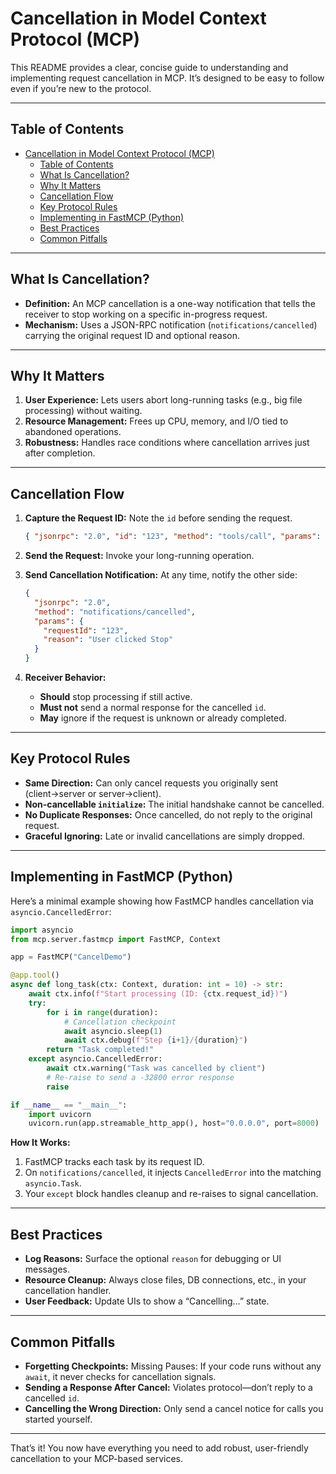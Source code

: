 # Cancellation in Model Context Protocol (MCP)

This README provides a clear, concise guide to understanding and implementing request cancellation in MCP. It’s designed to be easy to follow even if you’re new to the protocol.

---

## Table of Contents

- [Cancellation in Model Context Protocol (MCP)](#cancellation-in-model-context-protocol-mcp)
  - [Table of Contents](#table-of-contents)
  - [What Is Cancellation?](#what-is-cancellation)
  - [Why It Matters](#why-it-matters)
  - [Cancellation Flow](#cancellation-flow)
  - [Key Protocol Rules](#key-protocol-rules)
  - [Implementing in FastMCP (Python)](#implementing-in-fastmcp-python)
  - [Best Practices](#best-practices)
  - [Common Pitfalls](#common-pitfalls)

---

## What Is Cancellation?

* **Definition:** An MCP cancellation is a one-way notification that tells the receiver to stop working on a specific in-progress request.
* **Mechanism:** Uses a JSON-RPC notification (`notifications/cancelled`) carrying the original request ID and optional reason.

---

## Why It Matters

1. **User Experience:** Lets users abort long-running tasks (e.g., big file processing) without waiting.
2. **Resource Management:** Frees up CPU, memory, and I/O tied to abandoned operations.
3. **Robustness:** Handles race conditions where cancellation arrives just after completion.

---

## Cancellation Flow

1. **Capture the Request ID:** Note the `id` before sending the request.

   ```json
   { "jsonrpc": "2.0", "id": "123", "method": "tools/call", "params": { … } }
   ```
2. **Send the Request:** Invoke your long-running operation.
3. **Send Cancellation Notification:** At any time, notify the other side:

   ```json
   {
     "jsonrpc": "2.0",
     "method": "notifications/cancelled",
     "params": {
       "requestId": "123",
       "reason": "User clicked Stop"
     }
   }
   ```
4. **Receiver Behavior:**

   * **Should** stop processing if still active.
   * **Must not** send a normal response for the cancelled `id`.
   * **May** ignore if the request is unknown or already completed.

---

## Key Protocol Rules

* **Same Direction:** Can only cancel requests you originally sent (client→server or server→client).
* **Non-cancellable `initialize`:** The initial handshake cannot be cancelled.
* **No Duplicate Responses:** Once cancelled, do not reply to the original request.
* **Graceful Ignoring:** Late or invalid cancellations are simply dropped.

---

## Implementing in FastMCP (Python)

Here’s a minimal example showing how FastMCP handles cancellation via `asyncio.CancelledError`:

```python
import asyncio
from mcp.server.fastmcp import FastMCP, Context

app = FastMCP("CancelDemo")

@app.tool()
async def long_task(ctx: Context, duration: int = 10) -> str:
    await ctx.info(f"Start processing (ID: {ctx.request_id})")
    try:
        for i in range(duration):
            # Cancellation checkpoint
            await asyncio.sleep(1)
            await ctx.debug(f"Step {i+1}/{duration}")
        return "Task completed!"
    except asyncio.CancelledError:
        await ctx.warning("Task was cancelled by client")
        # Re-raise to send a -32800 error response
        raise

if __name__ == "__main__":
    import uvicorn
    uvicorn.run(app.streamable_http_app(), host="0.0.0.0", port=8000)
```

**How It Works:**

1. FastMCP tracks each task by its request ID.
2. On `notifications/cancelled`, it injects `CancelledError` into the matching `asyncio.Task`.
3. Your `except` block handles cleanup and re-raises to signal cancellation.

---

## Best Practices

* **Log Reasons:** Surface the optional `reason` for debugging or UI messages.
* **Resource Cleanup:** Always close files, DB connections, etc., in your cancellation handler.
* **User Feedback:** Update UIs to show a “Cancelling…” state.

---

## Common Pitfalls

* **Forgetting Checkpoints:** Missing Pauses: If your code runs without any `await`, it never checks for cancellation signals.
* **Sending a Response After Cancel:** Violates protocol—don’t reply to a cancelled `id`.
* **Cancelling the Wrong Direction:** Only send a cancel notice for calls you started yourself.

---

That’s it! You now have everything you need to add robust, user-friendly cancellation to your MCP-based services.
